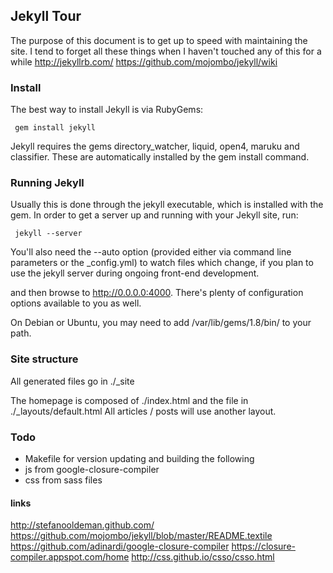 
## Jekyll Tour

The purpose of this document is to get up to speed with maintaining the site. I tend to forget all these things when I haven't touched any of this for a while
http://jekyllrb.com/
https://github.com/mojombo/jekyll/wiki

### Install

The best way to install Jekyll is via RubyGems:

     gem install jekyll

Jekyll requires the gems directory_watcher, liquid, open4, maruku and classifier. These are automatically installed by the gem install command.


### Running Jekyll

Usually this is done through the jekyll executable, which is installed with the gem. In order to get a server up and running with your Jekyll site, run:

     jekyll --server

You'll also need the --auto option (provided either via command line parameters or the _config.yml) to watch files which change, if you plan to use the jekyll server during ongoing front-end development.

and then browse to http://0.0.0.0:4000. There's plenty of configuration options available to you as well.

On Debian or Ubuntu, you may need to add /var/lib/gems/1.8/bin/ to your path.

### Site structure

All generated files go in ./_site

The homepage is composed of ./index.html and the file in ./_layouts/default.html
All articles / posts will use another layout.


### Todo 

- Makefile for version updating and building the following
- js from google-closure-compiler
- css from sass files


#### links
http://stefanooldeman.github.com/
https://github.com/mojombo/jekyll/blob/master/README.textile
https://github.com/adinardi/google-closure-compiler
https://closure-compiler.appspot.com/home
http://css.github.io/csso/csso.html
